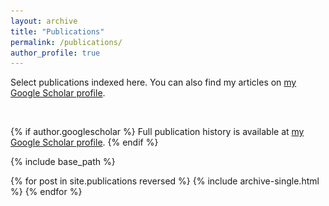 ```yaml
---
layout: archive
title: "Publications"
permalink: /publications/
author_profile: true
---
```


Select publications indexed here. You can also find my articles on <a href="https://scholar.google.com/citations?hl=en&user=k5NnEvgAAAAJ&view_op=list_works&sortby=pubdate">my Google Scholar profile</a>.

<img align="center" src="/images/chart.jpg" width="1">

{% if author.googlescholar %}
  Full publication history is available at <a href="{{author.googlescholar}}">my Google Scholar profile</a>.
{% endif %}

{% include base_path %}

{% for post in site.publications reversed %}
  {% include archive-single.html %}
{% endfor %}
